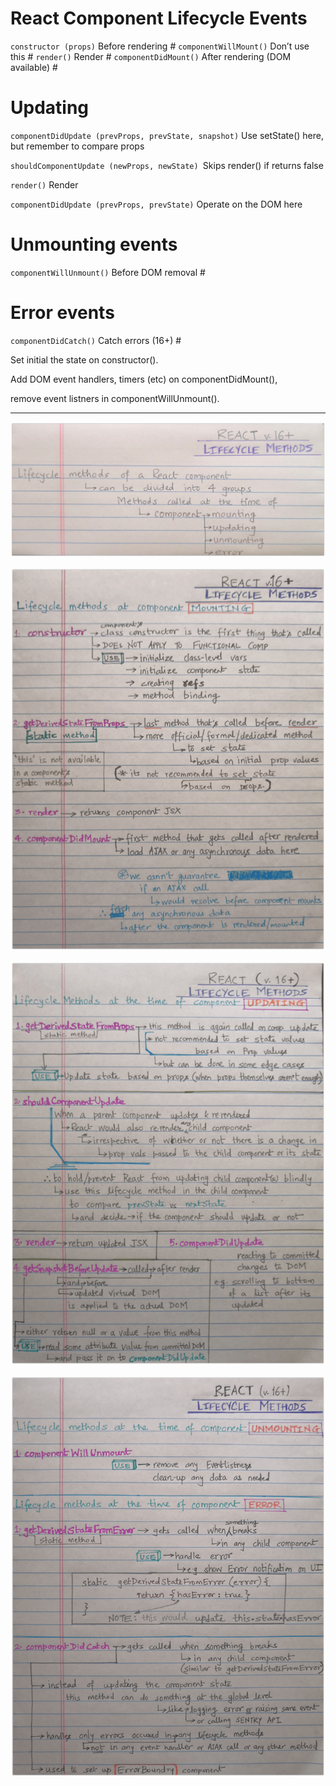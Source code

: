 # React Component Lifecycle Events


`constructor (props)` Before rendering #
`componentWillMount()`	Don’t use this #
`render()`	Render #
`componentDidMount()`	After rendering (DOM available) #

# Updating
`componentDidUpdate (prevProps, prevState, snapshot)`	Use setState() here, but remember to compare props

`shouldComponentUpdate (newProps, newState)	`Skips render() if returns false

`render()`	Render

`componentDidUpdate (prevProps, prevState)`	Operate on the DOM here

# Unmounting events
`componentWillUnmount()`	Before DOM removal #

# Error events 

`componentDidCatch()`	Catch errors (16+) #



Set initial the state on constructor(). 

Add DOM event handlers, timers (etc) on componentDidMount(),  

remove event listners in componentWillUnmount().


----------------------
![](/assets/LifeCycle1.png)

![](/assets/Lifecycle2-min.png)

![](/assets/Lifecycle3-min.png)

![](/assets/Lifecycle4-min.png)

